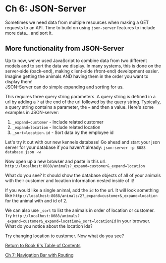 # Ch 6: JSON-Server

Sometimes we need data from multiple resources when making a GET requests to an API. Time to build on using `json-server` features to include more data... and sort it.

## More functionality from JSON-Server 

Up to now, we've used JavaScript to combine data from two different models and to sort the data we display.  In many systems, this is done on the server-side (back-end), making client-side (front-end) development easier.  Imagine getting the animals AND having them in the order you want to display them!    
JSON-Server can do simple expanding and sorting for us.  

This requires three query string parameters.  A query string is defined in a url by adding a `?` at the end of the url followed by the query string. Typically, a query string contains a parameter, the `=` and then a value.  Here's some examples in JSON-server:

1. `_expand=customer` - Include related customer
1. `_expand=location` - Include related location
1. `_sort=location.id` - Sort data by the employee id

Let's try it out with our new kennels database! Go ahead and start your json server for your database if you haven't already:
`json-server -p 8088 database.json -w`

Now open up a new browser and paste in this url:
`http://localhost:8088/animals?_expand=customer&_expand=location`

What do you see? It should show the database objects of all of your animals with their customer and location information nested inside of it!

If you would like a single animal, add the `id` to the url.  It will look something like `http://localhost:8088/animals/2?_expand=customer&_expand=location` for the animal with and id of 2.

We can also use `_sort` to list the animals in order of location or customer.  Try `http://localhost:8088/animals?_expand=customer&_expand=location&_sort=locationId` in your browser.  What do you notice about the location ids?  

Try changing location to customer.  Now what do you see?


[Return  to Book 6's Table of Contents](../README.md) 

[Ch 7: Navigation Bar with Routing](./REACT_ROUTING.md)

